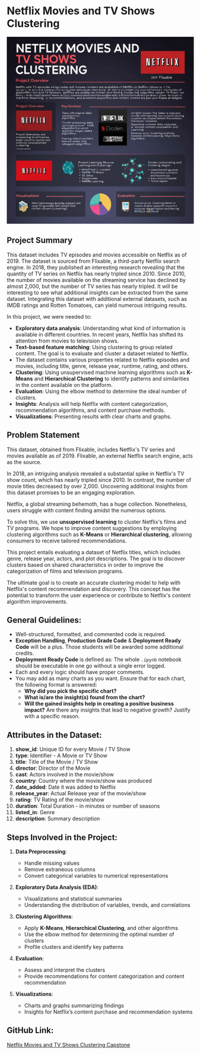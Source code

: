 # Netflix Movies and TV Shows Clustering
![logo](https://github.com/Girish-Parashar/Netflix-Movies-and-TV-Shows-Clustering-Capstone/blob/main/Leonardo_Phoenix_Create_a_visually_appealing_project_poster_fo_3.jpg)

## Project Summary
This dataset includes TV episodes and movies accessible on Netflix as of 2019. The dataset is sourced from Flixable, a third-party Netflix search engine. In 2018, they published an interesting research revealing that the quantity of TV series on Netflix has nearly tripled since 2010. Since 2010, the number of movies available on the streaming service has declined by almost 2,000, but the number of TV series has nearly tripled. It will be interesting to see what additional insights can be extracted from the same dataset. Integrating this dataset with additional external datasets, such as IMDB ratings and Rotten Tomatoes, can yield numerous intriguing results.

In this project, we were needed to:

- **Exploratory data analysis**: Understanding what kind of information is available in different countries. In recent years, Netflix has shifted its attention from movies to television shows.
- **Text-based feature matching**: Using clustering to group related content. The goal is to evaluate and cluster a dataset related to Netflix.
- The dataset contains various properties related to Netflix episodes and movies, including title, genre, release year, runtime, rating, and others.
- **Clustering**: Using unsupervised machine learning algorithms such as **K-Means** and **Hierarchical Clustering** to identify patterns and similarities in the content available on the platform.
- **Evaluation**: Using the elbow method to determine the ideal number of clusters.
- **Insights**: Analysis will help Netflix with content categorization, recommendation algorithms, and content purchase methods.
- **Visualizations**: Presenting results with clear charts and graphs.

## Problem Statement
This dataset, obtained from Flixable, includes Netflix's TV series and movies available as of 2019. Flixable, an external Netflix search engine, acts as the source.

In 2018, an intriguing analysis revealed a substantial spike in Netflix's TV show count, which has nearly tripled since 2010. In contrast, the number of movie titles decreased by over 2,000. Uncovering additional insights from this dataset promises to be an engaging exploration.

Netflix, a global streaming behemoth, has a huge collection. Nonetheless, users struggle with content finding amidst the numerous options.

To solve this, we use **unsupervised learning** to cluster Netflix's films and TV programs. We hope to improve content suggestions by employing clustering algorithms such as **K-Means** or **Hierarchical clustering**, allowing consumers to receive tailored recommendations.

This project entails evaluating a dataset of Netflix titles, which includes genre, release year, actors, and plot descriptions. The goal is to discover clusters based on shared characteristics in order to improve the categorization of films and television programs.

The ultimate goal is to create an accurate clustering model to help with Netflix's content recommendation and discovery. This concept has the potential to transform the user experience or contribute to Netflix's content algorithm improvements.

## General Guidelines:
- Well-structured, formatted, and commented code is required.
- **Exception Handling**, **Production Grade Code** & **Deployment Ready Code** will be a plus. Those students will be awarded some additional credits.
- **Deployment Ready Code** is defined as: The whole `.ipynb` notebook should be executable in one go without a single error logged.
- Each and every logic should have proper comments.
- You may add as many charts as you want. Ensure that for each chart, the following format is answered:
  - **Why did you pick the specific chart?**
  - **What is/are the insight(s) found from the chart?**
  - **Will the gained insights help in creating a positive business impact?** Are there any insights that lead to negative growth? Justify with a specific reason.

## Attributes in the Dataset:
1. **show_id**: Unique ID for every Movie / TV Show
2. **type**: Identifier - A Movie or TV Show
3. **title**: Title of the Movie / TV Show
4. **director**: Director of the Movie
5. **cast**: Actors involved in the movie/show
6. **country**: Country where the movie/show was produced
7. **date_added**: Date it was added to Netflix
8. **release_year**: Actual Release year of the movie/show
9. **rating**: TV Rating of the movie/show
10. **duration**: Total Duration - in minutes or number of seasons
11. **listed_in**: Genre
12. **description**: Summary description

## Steps Involved in the Project:
1. **Data Preprocessing**:
   - Handle missing values
   - Remove extraneous columns
   - Convert categorical variables to numerical representations

2. **Exploratory Data Analysis (EDA)**:
   - Visualizations and statistical summaries
   - Understanding the distribution of variables, trends, and correlations

3. **Clustering Algorithms**:
   - Apply **K-Means**, **Hierarchical Clustering**, and other algorithms
   - Use the elbow method for determining the optimal number of clusters
   - Profile clusters and identify key patterns

4. **Evaluation**:
   - Assess and interpret the clusters
   - Provide recommendations for content categorization and content recommendation

5. **Visualizations**:
   - Charts and graphs summarizing findings
   - Insights for Netflix’s content purchase and recommendation systems

## GitHub Link:
[Netflix Movies and TV Shows Clustering Capstone](https://github.com/Girish091998/Netflix-Movies-and-TV-Shows-Clustering-Capstone)

